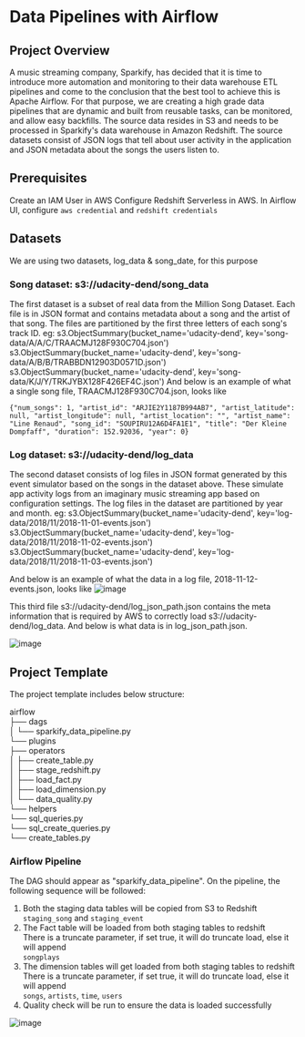 # Data Pipelines with Airflow
## Project Overview
A music streaming company, Sparkify, has decided that it is time to introduce more automation and monitoring to their data warehouse ETL pipelines and come to the conclusion that the best tool to achieve this is Apache Airflow.
For that purpose, we are creating a high grade data pipelines that are dynamic and built from reusable tasks, can be monitored, and allow easy backfills. The source data resides in S3 and needs to be processed in Sparkify's data warehouse in Amazon Redshift. The source datasets consist of JSON logs that tell about user activity in the application and JSON metadata about the songs the users listen to.

## Prerequisites
Create an IAM User in AWS
Configure Redshift Serverless in AWS.
In Airflow UI, configure `aws credential` and `redshift credentials` 

## Datasets
We are using two datasets, log_data & song_date, for this purpose

### Song dataset: s3://udacity-dend/song_data
  The first dataset is a subset of real data from the Million Song Dataset. Each file is in JSON format and contains metadata about a song and the artist of that song. The files are partitioned by the first three letters of each song's track ID.
  eg: s3.ObjectSummary(bucket_name='udacity-dend', key='song-data/A/A/C/TRAACMJ128F930C704.json')
      s3.ObjectSummary(bucket_name='udacity-dend', key='song-data/A/B/B/TRABBDN12903D0571D.json')
      s3.ObjectSummary(bucket_name='udacity-dend', key='song-data/K/J/Y/TRKJYBX128F426EF4C.json')
And below is an example of what a single song file, TRAACMJ128F930C704.json, looks like

```{"num_songs": 1, "artist_id": "ARJIE2Y1187B994AB7", "artist_latitude": null, "artist_longitude": null, "artist_location": "", "artist_name": "Line Renaud", "song_id": "SOUPIRU12A6D4FA1E1", "title": "Der Kleine Dompfaff", "duration": 152.92036, "year": 0} ```

### Log dataset: s3://udacity-dend/log_data
  The second dataset consists of log files in JSON format generated by this event simulator based on the songs in the dataset above. These simulate app activity logs from an imaginary music streaming app based on configuration settings. The log files in the dataset are partitioned by year and month. 
  eg: s3.ObjectSummary(bucket_name='udacity-dend', key='log-data/2018/11/2018-11-01-events.json')
      s3.ObjectSummary(bucket_name='udacity-dend', key='log-data/2018/11/2018-11-02-events.json')
      s3.ObjectSummary(bucket_name='udacity-dend', key='log-data/2018/11/2018-11-03-events.json')
      
And below is an example of what the data in a log file, 2018-11-12-events.json, looks like
      ![image](https://github.com/anwesha-git/redshift/assets/122990634/300ba991-0a72-4690-8354-f865b20cd47e)

This third file s3://udacity-dend/log_json_path.json contains the meta information that is required by AWS to correctly load s3://udacity-dend/log_data. And below is what data is in log_json_path.json.

![image](https://github.com/anwesha-git/redshift/assets/122990634/f5c1fadf-0621-4c41-bd3d-42d11c1f260f)

## Project Template
The project template includes below structure:

airflow<br />
├── dags<br />
│   └── sparkify_data_pipeline.py<br />
└── plugins<br />
    ├── operators<br />
    │   ├── create_table.py<br />
    │   ├── stage_redshift.py<br />
    │   ├── load_fact.py<br />
    │   ├── load_dimension.py<br />
    │   └── data_quality.py   <br />
    └── helpers<br />
        └── sql_queries.py <br />
        └── sql_create_queries.py <br />
        └── create_tables.py <br />
        
### Airflow Pipeline
The DAG should appear as "sparkify_data_pipeline".
On the pipeline, the following sequence will be followed:
1. Both the staging data tables will be copied from S3 to Redshift<br />
   `staging_song` and `staging_event`
2. The Fact table will be loaded from both staging tables to redshift<br />
    There is a truncate parameter, if set true, it will do truncate load, else it will append<br />
   `songplays`
3. The dimension tables will get loaded from both staging tables to redshift<br />
    There is a truncate parameter, if set true, it will do truncate load, else it will append<br />
   `songs`, `artists`, `time`, `users`
4. Quality check will be run to ensure the data is loaded successfully<br />

![image](https://github.com/anwesha-git/airflow/assets/122990634/2d2a8868-6cf5-4e30-b9bb-b773b9fc98dc)
   

